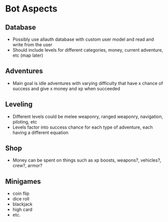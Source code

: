 # Bot Aspects

## Database
- Possibly use allauth database with custom user model and read and write from the user
- Should include levels for different categories, money, current adventure, etc (map later)
## Adventures
- Main goal is idle adventures with varying difficulty that have x chance of success and give x money and xp when succeeded
## Leveling
- Different levels could be melee weaponry, ranged weaponry, navigation, piloting, etc
- Levels factor into success chance for each type of adventure, each having a different equation
## Shop
- Money can be spent on things such as xp boosts, weapons?, vehicles?, crew?, armor?
## Minigames
- coin flip
- dice roll
- blackjack
- high card
- etc.
